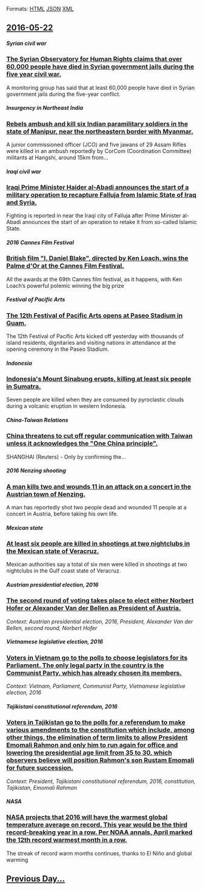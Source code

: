 
Formats: [HTML](2016/05/22/index.html)  [JSON](2016/05/22/index.json)  [XML](2016/05/22/index.xml)  

## [2016-05-22](/news/2016/05/22/index.md)

##### Syrian civil war
### [The Syrian Observatory for Human Rights claims that over 60,000 people have died in Syrian government jails during the five year civil war. ](/news/2016/05/22/the-syrian-observatory-for-human-rights-claims-that-over-60-000-people-have-died-in-syrian-government-jails-during-the-five-year-civil-war.md)
A monitoring group has said that at least 60,000 people have died in Syrian government jails during the five-year conflict.

##### Insurgency in Northeast India
### [ Rebels ambush and kill six Indian paramilitary soldiers in the state of Manipur, near the northeastern border with Myanmar. ](/news/2016/05/22/rebels-ambush-and-kill-six-indian-paramilitary-soldiers-in-the-state-of-manipur-near-the-northeastern-border-with-myanmar.md)
A junior commissioned officer (JCO) and five jawans of 29 Assam Rifles were killed in an ambush reportedly by CorCom (Coordination Committee) militants at Hangshi, around 15km from...

##### Iraqi civil war
### [ Iraqi Prime Minister Haider al-Abadi announces the start of a military operation to recapture Falluja from Islamic State of Iraq and Syria. ](/news/2016/05/22/iraqi-prime-minister-haider-al-abadi-announces-the-start-of-a-military-operation-to-recapture-falluja-from-islamic-state-of-iraq-and-syria.md)
Fighting is reported in near the Iraqi city of Falluja after Prime Minister al-Abadi announces the start of an operation to retake it from so-called Islamic State.

##### 2016 Cannes Film Festival
### [British film "I, Daniel Blake", directed by Ken Loach, wins the Palme d'Or at the Cannes Film Festival. ](/news/2016/05/22/british-film-i-daniel-blake-directed-by-ken-loach-wins-the-palme-d-or-at-the-cannes-film-festival.md)
All the awards at the 69th Cannes film festival, as it happens, with Ken Loach’s powerful polemic winning the big prize

##### Festival of Pacific Arts
### [The 12th Festival of Pacific Arts opens at Paseo Stadium in Guam. ](/news/2016/05/22/the-12th-festival-of-pacific-arts-opens-at-paseo-stadium-in-guam.md)
The 12th Festival of Pacific Arts kicked off yesterday with thousands of island residents, dignitaries and visiting nations in attendance at the opening ceremony in the Paseo Stadium.

##### Indonesia
### [Indonesia's Mount Sinabung erupts, killing at least six people in Sumatra. ](/news/2016/05/22/indonesia-s-mount-sinabung-erupts-killing-at-least-six-people-in-sumatra.md)
Seven people are killed when they are consumed by pyroclastic clouds during a volcanic eruption in western Indonesia.

##### China-Taiwan Relations
### [ China threatens to cut off regular communication with Taiwan unless it acknowledges the "One China principle". ](/news/2016/05/22/china-threatens-to-cut-off-regular-communication-with-taiwan-unless-it-acknowledges-the-one-china-principle.md)
SHANGHAI (Reuters) - Only by confirming the...

##### 2016 Nenzing shooting
### [ A man kills two and wounds 11 in an attack on a concert in the Austrian town of Nenzing. ](/news/2016/05/22/a-man-kills-two-and-wounds-11-in-an-attack-on-a-concert-in-the-austrian-town-of-nenzing.md)
A man has reportedly shot two people dead and wounded 11 people at a concert in Austria, before taking his own life.&nbsp;

##### Mexican state
### [ At least six people are killed in shootings at two nightclubs in the Mexican state of Veracruz. ](/news/2016/05/22/at-least-six-people-are-killed-in-shootings-at-two-nightclubs-in-the-mexican-state-of-veracruz.md)
Mexican authorities say a total of six men were killed in shootings at two nightclubs in the Gulf coast state of Veracruz.

##### Austrian presidential election, 2016
### [The second round of voting takes place to elect either Norbert Hofer or Alexander Van der Bellen as President of Austria. ](/news/2016/05/22/the-second-round-of-voting-takes-place-to-elect-either-norbert-hofer-or-alexander-van-der-bellen-as-president-of-austria.md)
_Context: Austrian presidential election, 2016, President, Alexander Van der Bellen, second round, Norbert Hofer_

##### Vietnamese legislative election, 2016
### [Voters in Vietnam go to the polls to choose legislators for its Parliament. The only legal party in the country is the Communist Party, which has already chosen its members. ](/news/2016/05/22/voters-in-vietnam-go-to-the-polls-to-choose-legislators-for-its-parliament-the-only-legal-party-in-the-country-is-the-communist-party-whic.md)
_Context: Vietnam, Parliament, Communist Party, Vietnamese legislative election, 2016_

##### Tajikistani constitutional referendum, 2016
### [Voters in Tajikistan go to the polls for a referendum to make various amendments to the constitution which include, among other things, the elimination of term limits to allow President Emomali Rahmon and only him to run again for office and lowering the presidential age limit from 35 to 30, which observers believe will position Rahmon's son Rustam Emomali for future succession. ](/news/2016/05/22/voters-in-tajikistan-go-to-the-polls-for-a-referendum-to-make-various-amendments-to-the-constitution-which-include-among-other-things-the.md)
_Context: President, Tajikistani constitutional referendum, 2016, constitution, Tajikistan, Emomali Rahmon_

##### NASA
### [NASA projects that 2016 will have the warmest global temperature average on record. This year would be the third record-breaking year in a row. Per NOAA annals, April marked the 12th record warmest month in a row. ](/news/2016/05/22/nasa-projects-that-2016-will-have-the-warmest-global-temperature-average-on-record-this-year-would-be-the-third-record-breaking-year-in-a-r.md)
The streak of record warm months continues, thanks to El Ni&ntilde;o and global warming

## [Previous Day...](/news/2016/05/21/index.md)

